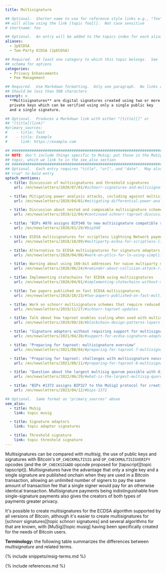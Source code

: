 ```yaml
---
title: Multisignature

## Optional.  Shorter name to use for reference style links e.g., "foo"
## will allow using the link [topic foo][].  Not case sensitive
# shortname: foo

## Optional.  An entry will be added to the topics index for each alias
aliases:
  - 2pECDSA
  - Two-Party ECDSA (2pECDSA)

## Required.  At least one category to which this topic belongs.  See
## schema for options
categories:
  - Privacy Enhancements
  - Fee Management

## Required.  Use Markdown formatting.  Only one paragraph.  No links allowed.
## Should be less than 500 characters
excerpt: >
  **Multisignatures** are digital signatures created using two or more
  private keys which can be verified using only a single public key
  and a single signature.

## Optional.  Produces a Markdown link with either "[title][]" or
## "[title](link)"
#primary_sources:
#    - title: Test
#    - title: Example
#      link: https://example.com

## ##################################################################### ##
## NOTE: don't include things specific to MuSig; put those in the MuSig  ##
## topic, which we link to in the see_also section                       ##
## ##################################################################### ##
## Optional.  Each entry requires "title", "url", and "date".  May also use "feature:
## true" to bold entry
optech_mentions:
  - title: Discussion of multisignatures and threshold signatures
    url: /en/newsletters/2020/07/01/#schnorr-signatures-and-multisignatures

  - title: Mitigating power analysis attacks, including against multisignature schemes
    url: /en/newsletters/2020/04/01/#mitigating-differential-power-analysis-in-schnorr-signatures

  - title: Discussion about nested and composable multisignature schemes
    url: /en/newsletters/2019/12/04/#continued-schnorr-taproot-discussion

  - title: "BIPs #876 assigns BIP340 to new multisignature compatible scheme"
    url: /en/newsletters/2020/01/29/#bip340

  - title: ECDSA multisignatures for scriptless Lightning Network payment channels
    url: /en/newsletters/2018/10/09/#multiparty-ecdsa-for-scriptless-lightning-network-payment-channels

  - title: Alternative to ECDSA multisignatures for signature adaptors
    url: /en/newsletters/2020/04/08/#work-on-ptlcs-for-ln-using-simplified-ecdsa-adaptor-signatures

  - title: Warning about using 160-bit addresses for naive multiparty multisignatures
    url: /en/newsletters/2020/06/24/#reminder-about-collision-attack-risks-on-two-party-ecdsa

  - title: Implementing statechains for ECDSA using multisignatures
    url: /en/newsletters/2020/04/01/#implementing-statechains-without-schnorr-or-eltoo

  - title: Two papers published on fast ECDSA multisignatures
    url: /en/newsletters/2018/10/23/#two-papers-published-on-fast-multiparty-ecdsa

  - title: Work on schnorr multisignature schemes that require reduced interactivity
    url: /en/newsletters/2019/11/27/#schnorr-taproot-updates

  - title: Talk about how taproot enables scaling when used with multisignatures
    url: /en/newsletters/2019/09/18/#blockchain-design-patterns-layers-and-scaling-approaches

  - title: "Signature adaptors without requiring support for multisignatures"
    url: /en/newsletters/2021/04/28/#support-for-ecdsa-signature-adaptors-added-to-libsecp256k1-zkp

  - title: "Preparing for taproot: multisignature overview"
    url: /en/newsletters/2021/08/04/#preparing-for-taproot-7-multisignatures

  - title: "Preparing for taproot: challenges with multisignature nonces"
    url: /en/newsletters/2021/08/11/#preparing-for-taproot-8-multisignature-nonces

  - title: "Question about the largest multisig quorum possible with different script types"
    url: /en/newsletters/2022/06/29/#what-is-the-largest-multisig-quorum-currently-possible

  - title: "BIPs #1372 assigns BIP327 to the MuSig2 protocol for creating multisignatures"
    url: /en/newsletters/2023/04/12/#bips-1372

## Optional.  Same format as "primary_sources" above
see_also:
  - title: MuSig
    link: topic musig

  - title: Signature adaptors
    link: topic adaptor signatures

  - title: Threshold signature
    link: topic threshold signature
---
```

Multisignatures can be compared with *multisig*, the use of public
keys and signatures with Bitcoin's `OP_CHECKMULTISIG` and
`OP_CHECKMULTISIGVERIFY` opcodes (and the `OP_CHECKSIGADD` opcode
proposed for [tapscript][topic tapscript]).  Multisignatures have the
advantage that only a single key and a single signature are published
onchain when they are used in a Bitcoin transaction, allowing an
unlimited number of signers to pay the same amount of transaction fee
that a single signer would pay for an otherwise identical transaction.
Multisignature payments being indistinguishable from single-signature
payments also gives the creators of both types of payments greater privacy.

It's possible to create multisignatures for the ECDSA algorithm
supported by all versions of Bitcoin, although
it's easier to create multisignatures
for [schnorr signatures][topic schnorr signatures] and several
algorithms for that are known, with [MuSig][topic musig] having been
specifically created for the needs of Bitcoin users.

**Terminology:** the following table summarizes the differences
between *multisignature* and related terms.

{% include snippets/msig-terms.md %}

{% include references.md %}
